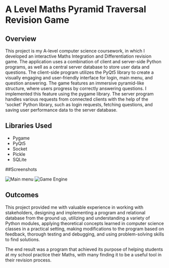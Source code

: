 # A Level Maths Pyramid Traversal Revision Game

## Overview

This project is my A-level computer science coursework, in which I developed an interactive Maths Integration and Differentiation revision game. The application uses a combination of client and server-side Python programs, as well as a central server database to store user data and questions. The client-side program utilizes the PyQt5 library to create a visually engaging and user-friendly interface for login, main menu, and question answering. The game features an immersive pyramid-like structure, where users progress by correctly answering questions. I implemented this feature using the pygame library. The server program handles various requests from connected clients with the help of the 'socket' Python library, such as login requests, fetching questions, and saving user performance data to the server database.

## Libraries Used

- Pygame
- PyQt5
- Socket
- Pickle
- SQLite

##Screenshots

![Main menu]()
![Game Engine]()

## Outcomes

This project provided me with valuable experience in working with stakeholders, designing and implementing a program and relational database from the ground up, utilizing and understanding a variety of Python modules, applying theoretical concepts learned in computer science classes in a practical setting, making modifications to the program based on feedback, thorough testing and debugging, and using problem-solving skills to find solutions.

The end result was a program that achieved its purpose of helping students at my school practice their Maths, with many finding it to be a useful tool in their revision process.
